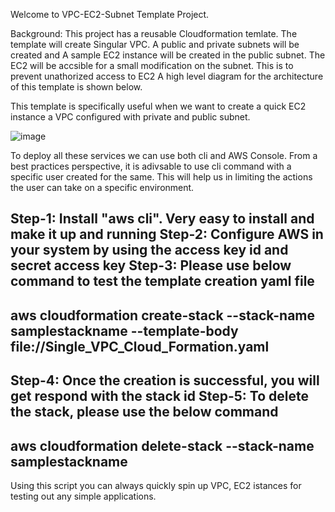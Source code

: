 Welcome to VPC-EC2-Subnet Template Project.

Background:
This project has a reusable Cloudformation temlate. The template will create Singular VPC.
A public and private subnets will be created and A sample EC2 instance will be created in the public subnet. 
The EC2 will be accsible for a small modification on the subnet. This is to prevent unathorized access to EC2 
A high level diagram for the architecture of this template is shown below.

This template is specifically useful when we want to create a quick EC2 instance a VPC configured with private and public subnet. 


![image](https://user-images.githubusercontent.com/46040062/211612100-e0ba5cec-4f2a-4fd9-8ea7-c31056d0fcb9.png)



To deploy all these services we can use both cli and AWS Console. 
From a best practices perspective, it is adivsable to use cli command with a specific user created for the same.
This will help us in limiting the actions the user can take on a specific environment.

Step-1: Install "aws cli". Very easy to install and make it up and running
Step-2: Configure AWS in your system by using the access key id and secret access key
Step-3: Please use below command to test the template creation yaml file
------
aws cloudformation create-stack --stack-name samplestackname --template-body file://Single_VPC_Cloud_Formation.yaml
------
Step-4: Once the creation is successful, you will get respond with the stack id
Step-5: To delete the stack, please use the below command
------
aws cloudformation delete-stack --stack-name samplestackname
------

Using this script you can always quickly spin up VPC, EC2 istances for testing out any simple applications.

